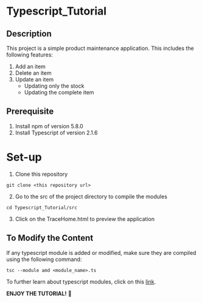 # Typescript_Tutorial

## Description

This project is a simple product maintenance application. This includes the following features:
   1. Add an item
   2. Delete an item
   3. Update an item 
      - Updating only the stock
       - Updating the complete item
      
## Prerequisite

 1. Install npm of version 5.8.0
 2. Install Typescript of version 2.1.6

# Set-up

1. Clone this repository 
```
git clone <this repository url>
```
2. Go to the src of the project directory to compile the modules
```
cd Typescript_Tutorial/src
```
3. Click on the TraceHome.html to preview the application

## To Modify the Content

If any typescript module is added or modified, make sure they are compiled using the following command:
```
tsc --module amd <module_name>.ts
```
To further learn about typescript modules, click on this [link](https://www.tutorialsteacher.com/typescript/compile-module-in-typescript).


**ENJOY THE TUTORIAL!** :partying_face:
